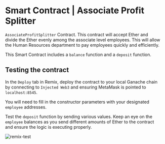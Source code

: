 # Smart Contract | Associate Profit Splitter 
```AssociateProfitSplitter``` Contract. This contract will accept Ether and divide the Ether evenly among the associate level employees. This will allow the Human Resources department to pay employees quickly and efficiently.

This Smart Contract includes a ```balance``` function and a ```deposit``` function.

## Testing the contract

In the `Deploy` tab in Remix, deploy the contract to your local Ganache chain by connecting to `Injected Web3` and ensuring MetaMask is pointed to `localhost:8545`.

You will need to fill in the constructor parameters with your designated `employee` addresses.

Test the `deposit` function by sending various values. Keep an eye on the `employee` balances as you send different amounts of Ether to the contract and ensure the logic is executing properly.

![remix-test](https://user-images.githubusercontent.com/81205562/159958768-4caed5b4-1a22-4da1-848e-adae0d742bbc.png)


